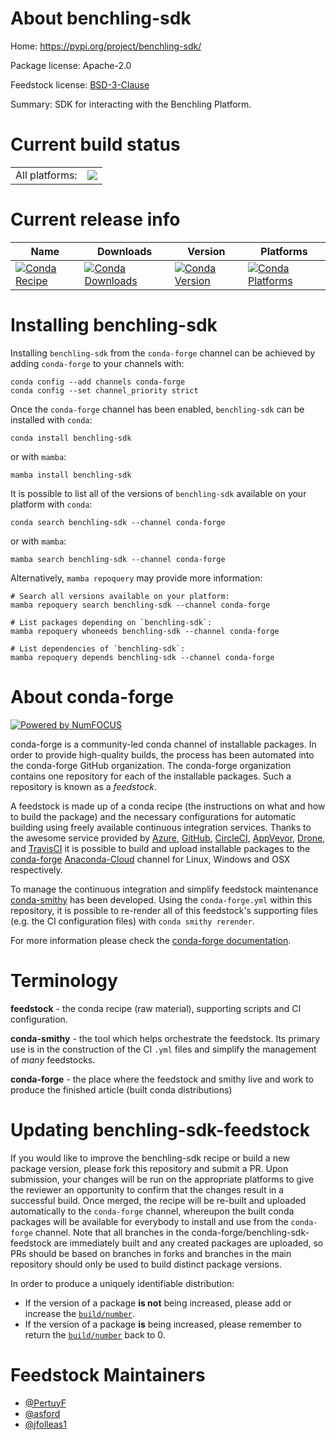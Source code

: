 About benchling-sdk
===================

Home: https://pypi.org/project/benchling-sdk/

Package license: Apache-2.0

Feedstock license: [BSD-3-Clause](https://github.com/conda-forge/benchling-sdk-feedstock/blob/main/LICENSE.txt)

Summary: SDK for interacting with the Benchling Platform.

Current build status
====================


<table><tr><td>All platforms:</td>
    <td>
      <a href="https://dev.azure.com/conda-forge/feedstock-builds/_build/latest?definitionId=13216&branchName=main">
        <img src="https://dev.azure.com/conda-forge/feedstock-builds/_apis/build/status/benchling-sdk-feedstock?branchName=main">
      </a>
    </td>
  </tr>
</table>

Current release info
====================

| Name | Downloads | Version | Platforms |
| --- | --- | --- | --- |
| [![Conda Recipe](https://img.shields.io/badge/recipe-benchling--sdk-green.svg)](https://anaconda.org/conda-forge/benchling-sdk) | [![Conda Downloads](https://img.shields.io/conda/dn/conda-forge/benchling-sdk.svg)](https://anaconda.org/conda-forge/benchling-sdk) | [![Conda Version](https://img.shields.io/conda/vn/conda-forge/benchling-sdk.svg)](https://anaconda.org/conda-forge/benchling-sdk) | [![Conda Platforms](https://img.shields.io/conda/pn/conda-forge/benchling-sdk.svg)](https://anaconda.org/conda-forge/benchling-sdk) |

Installing benchling-sdk
========================

Installing `benchling-sdk` from the `conda-forge` channel can be achieved by adding `conda-forge` to your channels with:

```
conda config --add channels conda-forge
conda config --set channel_priority strict
```

Once the `conda-forge` channel has been enabled, `benchling-sdk` can be installed with `conda`:

```
conda install benchling-sdk
```

or with `mamba`:

```
mamba install benchling-sdk
```

It is possible to list all of the versions of `benchling-sdk` available on your platform with `conda`:

```
conda search benchling-sdk --channel conda-forge
```

or with `mamba`:

```
mamba search benchling-sdk --channel conda-forge
```

Alternatively, `mamba repoquery` may provide more information:

```
# Search all versions available on your platform:
mamba repoquery search benchling-sdk --channel conda-forge

# List packages depending on `benchling-sdk`:
mamba repoquery whoneeds benchling-sdk --channel conda-forge

# List dependencies of `benchling-sdk`:
mamba repoquery depends benchling-sdk --channel conda-forge
```


About conda-forge
=================

[![Powered by
NumFOCUS](https://img.shields.io/badge/powered%20by-NumFOCUS-orange.svg?style=flat&colorA=E1523D&colorB=007D8A)](https://numfocus.org)

conda-forge is a community-led conda channel of installable packages.
In order to provide high-quality builds, the process has been automated into the
conda-forge GitHub organization. The conda-forge organization contains one repository
for each of the installable packages. Such a repository is known as a *feedstock*.

A feedstock is made up of a conda recipe (the instructions on what and how to build
the package) and the necessary configurations for automatic building using freely
available continuous integration services. Thanks to the awesome service provided by
[Azure](https://azure.microsoft.com/en-us/services/devops/), [GitHub](https://github.com/),
[CircleCI](https://circleci.com/), [AppVeyor](https://www.appveyor.com/),
[Drone](https://cloud.drone.io/welcome), and [TravisCI](https://travis-ci.com/)
it is possible to build and upload installable packages to the
[conda-forge](https://anaconda.org/conda-forge) [Anaconda-Cloud](https://anaconda.org/)
channel for Linux, Windows and OSX respectively.

To manage the continuous integration and simplify feedstock maintenance
[conda-smithy](https://github.com/conda-forge/conda-smithy) has been developed.
Using the ``conda-forge.yml`` within this repository, it is possible to re-render all of
this feedstock's supporting files (e.g. the CI configuration files) with ``conda smithy rerender``.

For more information please check the [conda-forge documentation](https://conda-forge.org/docs/).

Terminology
===========

**feedstock** - the conda recipe (raw material), supporting scripts and CI configuration.

**conda-smithy** - the tool which helps orchestrate the feedstock.
                   Its primary use is in the construction of the CI ``.yml`` files
                   and simplify the management of *many* feedstocks.

**conda-forge** - the place where the feedstock and smithy live and work to
                  produce the finished article (built conda distributions)


Updating benchling-sdk-feedstock
================================

If you would like to improve the benchling-sdk recipe or build a new
package version, please fork this repository and submit a PR. Upon submission,
your changes will be run on the appropriate platforms to give the reviewer an
opportunity to confirm that the changes result in a successful build. Once
merged, the recipe will be re-built and uploaded automatically to the
`conda-forge` channel, whereupon the built conda packages will be available for
everybody to install and use from the `conda-forge` channel.
Note that all branches in the conda-forge/benchling-sdk-feedstock are
immediately built and any created packages are uploaded, so PRs should be based
on branches in forks and branches in the main repository should only be used to
build distinct package versions.

In order to produce a uniquely identifiable distribution:
 * If the version of a package **is not** being increased, please add or increase
   the [``build/number``](https://docs.conda.io/projects/conda-build/en/latest/resources/define-metadata.html#build-number-and-string).
 * If the version of a package **is** being increased, please remember to return
   the [``build/number``](https://docs.conda.io/projects/conda-build/en/latest/resources/define-metadata.html#build-number-and-string)
   back to 0.

Feedstock Maintainers
=====================

* [@PertuyF](https://github.com/PertuyF/)
* [@asford](https://github.com/asford/)
* [@jfolleas1](https://github.com/jfolleas1/)

